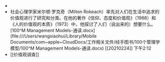 - 
- 社会心理学家米尔顿·罗克奇（Milton Rokeach）率先对人们在生活中追求的价值观进行了研究和分类。在他的著作《信仰、态度和价值观》（1968）和《人的价值观的本质》（1973）中，他探讨了人们（说出来的）想要什么。
[100^M Management Models-通读.docx](file:///Users/wangxiaohui/Library/Mobile Documents/com~apple~CloudDocs/工作相关文件/经手图书/100个管理学模型/100^M Management Models-通读.docx)
[[20210224]] 下午2:12
- [[价值观调查]]

